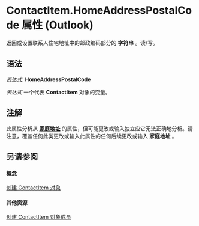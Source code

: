 
# ContactItem.HomeAddressPostalCode 属性 (Outlook)

返回或设置联系人住宅地址中的邮政编码部分的 **字符串** 。读/写。


## 语法

 _表达式_. **HomeAddressPostalCode**

 _表达式_ 一个代表 **ContactItem** 对象的变量。


## 注解

此属性分析从 **[家庭地址](c7ba836b-4b55-cedb-35f6-e6540bdf2c58.md)** 的属性，但可能更改或输入独立应它无法正确地分析。请注意，覆盖任何此类更改或输入此属性的任何后续更改或输入 **家庭地址** 。


## 另请参阅


#### 概念


[创建 ContactItem 对象](8e32093c-a678-f1fd-3f35-c2d8994d166f.md)
#### 其他资源


[创建 ContactItem 对象成员](a8b13369-4c87-02aa-e62a-1f3067e559fa.md)